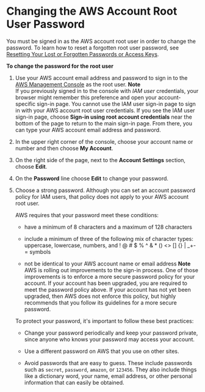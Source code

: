 # Changing the AWS Account Root User Password<a name="id_credentials_passwords_change-root"></a>

You must be signed in as the AWS account root user in order to change the password\. To learn how to reset a forgotten root user password, see [Resetting Your Lost or Forgotten Passwords or Access Keys](id_credentials_access-keys_retrieve.md)\.

**To change the password for the root user**

1. Use your AWS account email address and password to sign in to the [AWS Management Console](https://console.aws.amazon.com/) as the root user\.
**Note**  
If you previously signed in to the console with *IAM user* credentials, your browser might remember this preference and open your account\-specific sign\-in page\. You cannot use the IAM user sign\-in page to sign in with your AWS account root user credentials\. If you see the IAM user sign\-in page, choose **Sign\-in using root account credentials** near the bottom of the page to return to the main sign\-in page\. From there, you can type your AWS account email address and password\.

1. In the upper right corner of the console, choose your account name or number and then choose **My Account**\.

1. On the right side of the page, next to the **Account Settings** section, choose **Edit**\.

1. On the **Password** line choose **Edit** to change your password\.

1. Choose a strong password\. Although you can set an account password policy for IAM users, that policy does not apply to your AWS account root user\.

   AWS requires that your password meet these conditions:

   + have a minimum of 8 characters and a maximum of 128 characters

   + include a minimum of three of the following mix of character types: uppercase, lowercase, numbers, and \! @ \# $ % ^ & \* \(\) <> \[\] \{\} | \_\+\-= symbols

   + not be identical to your AWS account name or email address
**Note**  
AWS is rolling out improvements to the sign\-in process\. One of those improvements is to enforce a more secure password policy for your account\. If your account has been upgraded, you are required to meet the password policy above\. If your account has not yet been upgraded, then AWS does not enforce this policy, but highly recommends that you follow its guidelines for a more secure password\.

   To protect your password, it's important to follow these best practices:

   + Change your password periodically and keep your password private, since anyone who knows your password may access your account\. 

   + Use a different password on AWS that you use on other sites\. 

   + Avoid passwords that are easy to guess\. These include passwords such as `secret`, `password`, `amazon`, or `123456`\. They also include things like a dictionary word, your name, email address, or other personal information that can easily be obtained\.